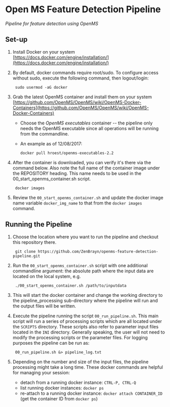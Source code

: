 # Open MS Feature Detection Pipeline

*Pipeline for feature detection using OpenMS*

## Set-up

1. Install Docker on your system
        [https://docs.docker.com/engine/installation/](https://docs.docker.com/engine/installation/)

2. By default, docker commands require root/sudo.  To configure access without sudo, execute the following command, then logout/login:

        sudo usermod -aG docker

3. Grab the latest OpenMS container and install them on your system    
        [https://github.com/OpenMS/OpenMS/wiki/OpenMS-Docker-Containers](https://github.com/OpenMS/OpenMS/wiki/OpenMS-Docker-Containers)

    - Choose the *OpenMS executables* container -- the pipeline only needs the OpenMS executable since all operations will be running from the commandline.  
    - An example as of 12/08/2017:

          docker pull hroest/openms-executables-2.2


4. After the container is downloaded, you can verify it's there via the command below.  Also note the full name of the container image under the REPOSITORY heading.  This name needs to be used in the 00_start_openms_container.sh script.

        docker images

5. Review the ```00_start_openms_container.sh``` and update the docker image name variable ```docker_img_name``` to that from the ```docker images``` command.


## Running the Pipeline

1. Choose the location where you want to run the pipeline and checkout this repository there.

        git clone https://github.com/ZenBrayn/openms-feature-detection-pipeline.git

2. Run the ```00_start_openms_container.sh``` script with one additional commandline argument: the absolute path where the input data are located on the local system, e.g.

        ./00_start_openms_container.sh /path/to/inputdata

3. This will start the docker container and change the working directory to the pipeline_processing sub-directory where the pipeline will run and the output files will be written.

4. Execute the pipeline running the script ```00_run_pipeline.sh```.  This main script will run a series of processing scripts which are all located under the ```SCRIPTS``` directory.  These scripts also refer to parameter input files located in the ```INI``` directory.  Generally speaking, the user will not need to modify the processing scripts or the parameter files.  For logging purposes the pipeline can be run as:

        00_run_pipeline.sh &> pipeline_log.txt

5. Depending on the number and size of the input files, the pipeline processing might take a long time.  These docker commands are helpful for managing your session:
    * detach from a running docker instance: ```CTRL-P, CTRL-Q```
    * list running docker instances: ```docker ps```
    * re-attach to a running docker instance: ```docker attach CONTAINER_ID``` (get the container ID from ```docker ps```)

